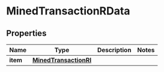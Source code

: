 

# MinedTransactionRData


## Properties

Name | Type | Description | Notes
------------ | ------------- | ------------- | -------------
**item** | [**MinedTransactionRI**](MinedTransactionRI.md) |  | 



